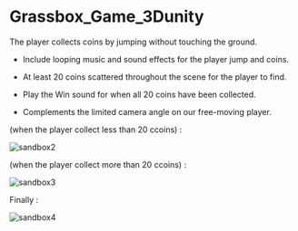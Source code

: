 # Grassbox_Game_3Dunity
The player collects coins by jumping without touching the ground.

-	Include looping music and sound effects for the player jump and coins.

-	At least 20 coins scattered throughout the scene for the player to find.

-	Play the Win sound for when all 20 coins have been collected.

-	Complements the limited camera angle on our free-moving player.

(when the player collect less than 20 ccoins) :

![sandbox2](https://user-images.githubusercontent.com/102240641/183612595-b9b5092e-6ec9-4f18-abf8-9fafdd56fbc5.png)

(when the player collect more than 20 ccoins) :

![sandbox3](https://user-images.githubusercontent.com/102240641/183612619-a6bd28b6-b107-41d0-bdf4-ef9699634bae.png)

Finally :

![sandbox4](https://user-images.githubusercontent.com/102240641/183612643-c84ccfa5-d1df-4637-8382-b5622608bae0.gif)



